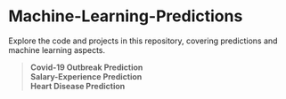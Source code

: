 # Machine-Learning-Predictions
Explore the code and projects in this repository, covering predictions and machine learning aspects.<br>
 > **Covid-19 Outbreak Prediction** <br>
 > **Salary-Experience Prediction** <br>
 > **Heart Disease Prediction**
